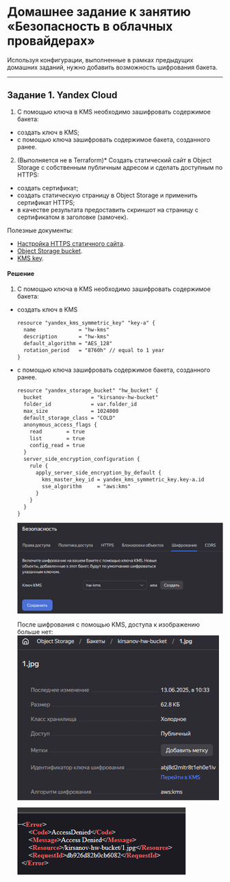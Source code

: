 # Домашнее задание к занятию «Безопасность в облачных провайдерах»  

Используя конфигурации, выполненные в рамках предыдущих домашних заданий, нужно добавить возможность шифрования бакета.

---
## Задание 1. Yandex Cloud   

1. С помощью ключа в KMS необходимо зашифровать содержимое бакета:

 - создать ключ в KMS;
 - с помощью ключа зашифровать содержимое бакета, созданного ранее.
2. (Выполняется не в Terraform)* Создать статический сайт в Object Storage c собственным публичным адресом и сделать доступным по HTTPS:

 - создать сертификат;
 - создать статическую страницу в Object Storage и применить сертификат HTTPS;
 - в качестве результата предоставить скриншот на страницу с сертификатом в заголовке (замочек).

Полезные документы:

- [Настройка HTTPS статичного сайта](https://cloud.yandex.ru/docs/storage/operations/hosting/certificate).
- [Object Storage bucket](https://registry.terraform.io/providers/yandex-cloud/yandex/latest/docs/resources/storage_bucket).
- [KMS key](https://registry.terraform.io/providers/yandex-cloud/yandex/latest/docs/resources/kms_symmetric_key).

#### Решение

1.  С помощью ключа в KMS необходимо зашифровать содержимое бакета: 
  * создать ключ в KMS
    ```
    resource "yandex_kms_symmetric_key" "key-a" {
      name              = "hw-kms"
      description       = "hw-kms"
      default_algorithm = "AES_128"
      rotation_period   = "8760h" // equal to 1 year
    }
    ```

  * с помощью ключа зашифровать содержимое бакета, созданного ранее.
    ```
    resource "yandex_storage_bucket" "hw_bucket" {
      bucket                = "kirsanov-hw-bucket"
      folder_id             = var.folder_id
      max_size              = 1024000
      default_storage_class = "COLD"
      anonymous_access_flags {
        read        = true
        list        = true
        config_read = true
      }
      server_side_encryption_configuration {
        rule {
          apply_server_side_encryption_by_default {
            kms_master_key_id = yandex_kms_symmetric_key.key-a.id
            sse_algorithm     = "aws:kms"
          }
        }
      }
    }
    ```

    ![1.png](./images/1.png)

    После шифрования с помощью KMS, доступа к изображению больше нет:
    ![2.png](./images/2.png)

    ![3.png](./images/3.png)

